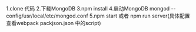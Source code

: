 1.clone 代码
2.下载MongoDB
3.npm install 
4.启动MongoDB mongod --config/usr/local/etc/mongod.conf
5.npm start 或者 npm run server(具体配置查看webpack packjson.json 中的script)

